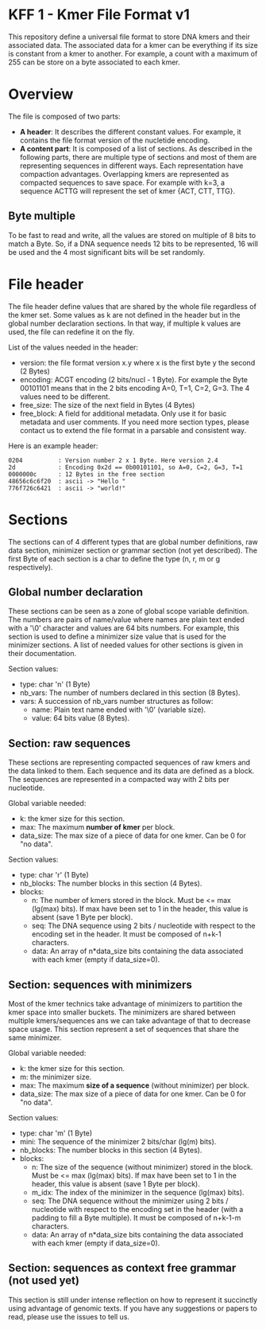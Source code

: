 # KFF 1 - Kmer File Format v1

This repository define a universal file format to store DNA kmers and their associated data.
The associated data for a kmer can be everything if its size is constant from a kmer to another.
For example, a count with a maximum of 255 can be store on a byte associated to each kmer.


# Overview

The file is composed of two parts:
* **A header**: It describes the different constant values.
For example, it contains the file format version of the nucletide encoding.
* **A content part**: It is composed of a list of sections.
As described in the following parts, there are multiple type of sections and most of them are representing sequences in different ways.
Each representation have compaction advantages.
Overlapping kmers are represented as compacted sequences to save space.
For example with k=3, a sequence ACTTG will represent the set of kmer {ACT, CTT, TTG}.

## Byte multiple

To be fast to read and write, all the values are stored on multiple of 8 bits to match a Byte.
So, if a DNA sequence needs 12 bits to be represented, 16 will be used and the 4 most significant bits will be set randomly.


# File header

The file header define values that are shared by the whole file regardless of the kmer set.
Some values as k are not defined in the header but in the global number declaration sections.
In that way, if multiple k values are used, the file can redefine it on the fly.

List of the values needed in the header:
* version: the file format version x.y where x is the first byte y the second (2 Bytes)
* encoding: ACGT encoding (2 bits/nucl - 1 Byte).
For example the Byte 00101101 means that in the 2 bits encoding A=0, T=1, C=2, G=3.
The 4 values need to be different.
* free_size: The size of the next field in Bytes (4 Bytes)
* free_block: A field for additional metadata. Only use it for basic metadata and user comments.
If you need more section types, please contact us to extend the file format in a parsable and consistent way.

Here is an example header:

```
0204          : Version number 2 x 1 Byte. Here version 2.4
2d            : Encoding 0x2d == 0b00101101, so A=0, C=2, G=3, T=1
0000000c      : 12 Bytes in the free section
48656c6c6f20  : ascii -> "Hello "
776f726c6421  : ascii -> "world!"
```

# Sections

The sections can of 4 different types that are global number definitions, raw data section, minimizer section or grammar section (not yet described).
The first Byte of each section is a char to define the type (n, r, m or g respectively).

## Global number declaration

These sections can be seen as a zone of global scope variable definition.
The numbers are pairs of name/value where names are plain text ended with a '\0' character and values are 64 bits numbers.
For example, this section is used to define a minimizer size value that is used for the minimizer sections.
A list of needed values for other sections is given in their documentation.

Section values:
* type: char 'n' (1 Byte)
* nb_vars: The number of numbers declared in this section (8 Bytes).
* vars: A succession of nb_vars number structures as follow:
  * name: Plain text name ended with '\0' (variable size).
  * value: 64 bits value (8 Bytes).

## Section: raw sequences 

These sections are representing compacted sequences of raw kmers and the data linked to them.
Each sequence and its data are defined as a block.
The sequences are represented in a compacted way with 2 bits per nucleotide.

Global variable needed:
* k: the kmer size for this section.
* max: The maximum **number of kmer** per block.
* data_size: The max size of a piece of data for one kmer.
Can be 0 for "no data".

Section values:
* type: char 'r' (1 Byte)
* nb_blocks: The number blocks in this section (4 Bytes).
* blocks:
  * n: The number of kmers stored in the block. Must be <= max (lg(max) bits).
If max have been set to 1 in the header, this value is absent (save 1 Byte per block).
  * seq: The DNA sequence using 2 bits / nucleotide with respect to the encoding set in the header. It must be composed of n+k-1 characters.
  * data: An array of n\*data_size bits containing the data associated with each kmer (empty if data_size=0).


## Section: sequences with minimizers 

Most of the kmer technics take advantage of minimizers to partition the kmer space into smaller buckets.
The minimizers are shared between multiple kmers/sequences ans we can take advantage of that to decrease space usage.
This section represent a set of sequences that share the same minimizer.

Global variable needed:
* k: the kmer size for this section.
* m: the minimizer size.
* max: The maximum **size of a sequence** (without minimizer) per block.
* data_size: The max size of a piece of data for one kmer.
Can be 0 for "no data".

Section values:
* type: char 'm' (1 Byte)
* mini: The sequence of the minimizer 2 bits/char (lg(m) bits).
* nb_blocks: The number blocks in this section (4 Bytes).
* blocks:
  * n: The size of the sequence (without minimizer) stored in the block. Must be <= max (lg(max) bits).
If max have been set to 1 in the header, this value is absent (save 1 Byte per block).
  * m_idx: The index of the minimizer in the sequence (lg(max) bits).
  * seq: The DNA sequence without the minimizer using 2 bits / nucleotide with respect to the encoding set in the header (with a padding to fill a Byte multiple). It must be composed of n+k-1-m characters.
  * data: An array of n\*data_size bits containing the data associated with each kmer (empty if data_size=0).


## Section: sequences as context free grammar (not used yet)

This section is still under intense reflection on how to represent it succinctly using advantage of genomic texts.
If you have any suggestions or papers to read, please use the issues to tell us.
